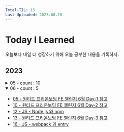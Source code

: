 ```yaml
---
Total-TIL: 15
Last-Uploaded: 2023.06.16
---
```


# Today I Learned

오늘보다 내일 더 성장하기 위해 오늘 공부한 내용을 기록하자.

## 2023

<details>
<summary>05 - count : 10</summary>

- [18 - JS 스코프](./2023/05/18.md)
- [19 - JS 암묵적 전역 변수, void](./2023/05/19.md)
- [20 - MySQL DATE_FORMAT, COUNT 0 포함, SELECT 조건부](./2023/05/20.md)
- [21 - CS OSI 7계층](./2023/05/21.md)
- [22 - CS REST/RESTful API](./2023/05/22.md)
- [23 - CS 크롬 개발 도구 네트워크 탭, HTTP RFC, 주소체계](./2023/05/23.md)
- [24 - CS HTTP Method, 안전한 메서드와 멱등성 메서드, 상태 코드](./2023/05/24.md)
- [25 - JS 스코프 체인](./2023/05/25.md)
- [26 - CS Header - 컨텐츠 협상과 MIME Type, Keep-Alive, Date, Transfer-Encoding, Authorization, Allow, Referer, 커스텀 헤더](./2023/05/26.md)
- [27 - CS Header - Cookie, Cache, 캐시 신선도 검사, CORS](./2023/05/27.md)

</details>

<details open>
<summary>06 - count : 5</summary>

- [05 - 원티드 프리온보딩 FE 챌린지 6월 Day-1 참고](./2023/06/05.md)
- [10 - 원티드 프리온보딩 FE 챌린지 6월 Day-2 참고](./2023/06/10.md)
- [12 - JS - Node.js 와 npm](./2023/06/12.md)
- [13 - 원티드 프리온보딩 FE 챌린지 6월 Day-3 참고](./2023/06/13.md)
- [16 - JS - webpack 과 entry](./2023/06/16.md)

</details>
